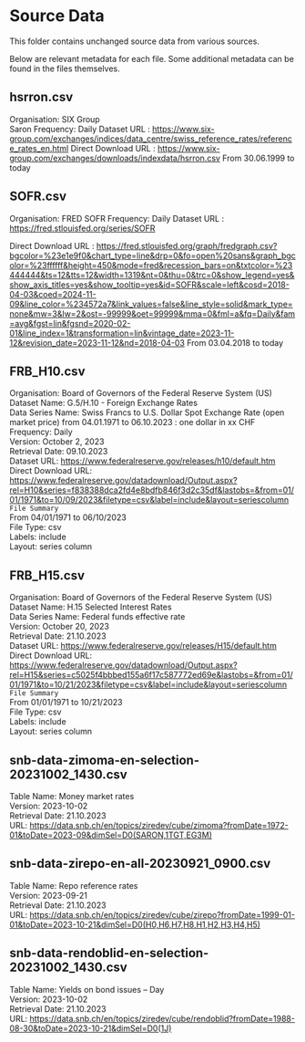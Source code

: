 # Source Data

This folder contains unchanged source data from various sources.

Below are relevant metadata for each file. Some additional metadata can be found in the files themselves.

## hsrron.csv
Organisation: SIX Group  
Saron
Frequency: Daily 
Dataset URL : https://www.six-group.com/exchanges/indices/data_centre/swiss_reference_rates/reference_rates_en.html
Direct Download URL : https://www.six-group.com/exchanges/downloads/indexdata/hsrron.csv
From 30.06.1999 to today

## SOFR.csv
Organisation: FRED
SOFR
Frequency: Daily 
Dataset URL : https://fred.stlouisfed.org/series/SOFR

Direct Download URL : https://fred.stlouisfed.org/graph/fredgraph.csv?bgcolor=%23e1e9f0&chart_type=line&drp=0&fo=open%20sans&graph_bgcolor=%23ffffff&height=450&mode=fred&recession_bars=on&txtcolor=%23444444&ts=12&tts=12&width=1319&nt=0&thu=0&trc=0&show_legend=yes&show_axis_titles=yes&show_tooltip=yes&id=SOFR&scale=left&cosd=2018-04-03&coed=2024-11-09&line_color=%234572a7&link_values=false&line_style=solid&mark_type=none&mw=3&lw=2&ost=-99999&oet=99999&mma=0&fml=a&fq=Daily&fam=avg&fgst=lin&fgsnd=2020-02-01&line_index=1&transformation=lin&vintage_date=2023-11-12&revision_date=2023-11-12&nd=2018-04-03
From 03.04.2018 to today

## FRB_H10.csv
Organisation: Board of Governors of the Federal Reserve System (US)  
Dataset Name: G.5/H.10 - Foreign Exchange Rates  
Data Series Name: Swiss Francs to U.S. Dollar Spot Exchange Rate (open market price) from 04.01.1971 to 06.10.2023 : one dollar in xx CHF
Frequency: Daily  
Version: October 2, 2023  
Retrieval Date: 09.10.2023  
Dataset URL: https://www.federalreserve.gov/releases/h10/default.htm  
Direct Download URL: https://www.federalreserve.gov/datadownload/Output.aspx?rel=H10&series=f838388dca2fd4e8bdfb846f3d2c35df&lastobs=&from=01/01/1971&to=10/09/2023&filetype=csv&label=include&layout=seriescolumn  
`File Summary`  
From 04/01/1971 to 06/10/2023  
File Type: csv  
Labels: include  
Layout: series column  

## FRB_H15.csv
Organisation: Board of Governors of the Federal Reserve System (US)  
Dataset Name: H.15 Selected Interest Rates  
Data Series Name: Federal funds effective rate  
Version: October 20, 2023  
Retrieval Date: 21.10.2023  
Dataset URL: https://www.federalreserve.gov/releases/H15/default.htm  
Direct Download URL: https://www.federalreserve.gov/datadownload/Output.aspx?rel=H15&series=c5025f4bbbed155a6f17c587772ed69e&lastobs=&from=01/01/1971&to=10/21/2023&filetype=csv&label=include&layout=seriescolumn  
`File Summary`  
From 01/01/1971 to 10/21/2023  
File Type: csv  
Labels: include  
Layout: series column  

## snb-data-zimoma-en-selection-20231002_1430.csv
Table Name: Money market rates  
Version: 2023-10-02  
Retrieval Date: 21.10.2023  
URL: https://data.snb.ch/en/topics/ziredev/cube/zimoma?fromDate=1972-01&toDate=2023-09&dimSel=D0(SARON,1TGT,EG3M)  


## snb-data-zirepo-en-all-20230921_0900.csv
Table Name: Repo reference rates  
Version: 2023-09-21  
Retrieval Date: 21.10.2023  
URL: https://data.snb.ch/en/topics/ziredev/cube/zirepo?fromDate=1999-01-01&toDate=2023-10-21&dimSel=D0(H0,H6,H7,H8,H1,H2,H3,H4,H5)  

## snb-data-rendoblid-en-selection-20231002_1430.csv
Table Name: Yields on bond issues – Day  
Version: 2023-10-02  
Retrieval Date: 21.10.2023  
URL: https://data.snb.ch/en/topics/ziredev/cube/rendoblid?fromDate=1988-08-30&toDate=2023-10-21&dimSel=D0(1J)  
